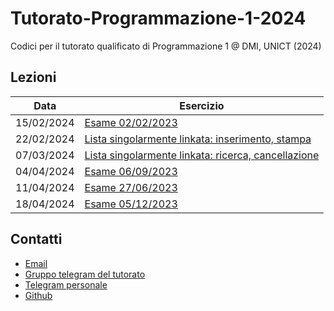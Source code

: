 # Tutorato-Programmazione-1-2024
Codici per il tutorato qualificato di Programmazione 1 @ DMI, UNICT (2024)

## Lezioni
| Data | Esercizio |
| ----- | --------- |
| 15/02/2024 | [Esame 02/02/2023](./esami/02_02_2023/) |
| 22/02/2024 | [Lista singolarmente linkata: inserimento, stampa](strutture-dati/liste/linked-list.c) |
| 07/03/2024 | [Lista singolarmente linkata: ricerca, cancellazione](strutture-dati/liste/linked-list.c) |
| 04/04/2024 | [Esame 06/09/2023](./esami/06_09_2023) |
| 11/04/2024 | [Esame 27/06/2023](./esami/27_06_2023/) |
| 18/04/2024 | [Esame 05/12/2023](./esami/5_12_2023) |

## Contatti
- [Email](mailto:davide.carnemolla@unict.it)
- [Gruppo telegram del tutorato](https://t.me/+VgP5Dogke9phOTY0)
- [Telegram personale](https://t.me/Herbrant)
- [Github](https://github.com/Herbrant)
